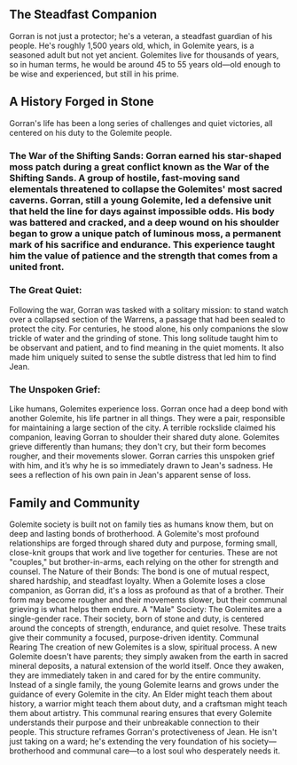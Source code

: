 ## The Steadfast Companion
Gorran is not just a protector; he's a veteran, a steadfast guardian of his people. He's roughly 1,500 years old, which, in Golemite years, is a seasoned adult but not yet ancient. Golemites live for thousands of years, so in human terms, he would be around 45 to 55 years old—old enough to be wise and experienced, but still in his prime.

## A History Forged in Stone
Gorran's life has been a long series of challenges and quiet victories, all centered on his duty to the Golemite people.

### The War of the Shifting Sands: Gorran earned his star-shaped moss patch during a great conflict known as the War of the Shifting Sands. A group of hostile, fast-moving sand elementals threatened to collapse the Golemites' most sacred caverns. Gorran, still a young Golemite, led a defensive unit that held the line for days against impossible odds. His body was battered and cracked, and a deep wound on his shoulder began to grow a unique patch of luminous moss, a permanent mark of his sacrifice and endurance. This experience taught him the value of patience and the strength that comes from a united front.
### The Great Quiet: 
Following the war, Gorran was tasked with a solitary mission: to stand watch over a collapsed section of the Warrens, a passage that had been sealed to protect the city. For centuries, he stood alone, his only companions the slow trickle of water and the grinding of stone. This long solitude taught him to be observant and patient, and to find meaning in the quiet moments. It also made him uniquely suited to sense the subtle distress that led him to find Jean.

### The Unspoken Grief: 
Like humans, Golemites experience loss. Gorran once had a deep bond with another Golemite, his life partner in all things. They were a pair, responsible for maintaining a large section of the city. A terrible rockslide claimed his companion, leaving Gorran to shoulder their shared duty alone. Golemites grieve differently than humans; they don't cry, but their form becomes rougher, and their movements slower. Gorran carries this unspoken grief with him, and it’s why he is so immediately drawn to Jean's sadness. He sees a reflection of his own pain in Jean's apparent sense of loss.

## Family and Community
Golemite society is built not on family ties as humans know them, but on deep and lasting bonds of brotherhood. A Golemite's most profound relationships are forged through shared duty and purpose, forming small, close-knit groups that work and live together for centuries. These are not "couples," but brother-in-arms, each relying on the other for strength and counsel.
The Nature of their Bonds: The bond is one of mutual respect, shared hardship, and steadfast loyalty. When a Golemite loses a close companion, as Gorran did, it's a loss as profound as that of a brother. Their form may become rougher and their movements slower, but their communal grieving is what helps them endure.
A "Male" Society: The Golemites are a single-gender race. Their society, born of stone and duty, is centered around the concepts of strength, endurance, and quiet resolve. These traits give their community a focused, purpose-driven identity.
Communal Rearing
The creation of new Golemites is a slow, spiritual process. A new Golemite doesn't have parents; they simply awaken from the earth in sacred mineral deposits, a natural extension of the world itself. Once they awaken, they are immediately taken in and cared for by the entire community.
Instead of a single family, the young Golemite learns and grows under the guidance of every Golemite in the city. An Elder might teach them about history, a warrior might teach them about duty, and a craftsman might teach them about artistry. This communal rearing ensures that every Golemite understands their purpose and their unbreakable connection to their people.
This structure reframes Gorran's protectiveness of Jean. He isn't just taking on a ward; he's extending the very foundation of his society—brotherhood and communal care—to a lost soul who desperately needs it.